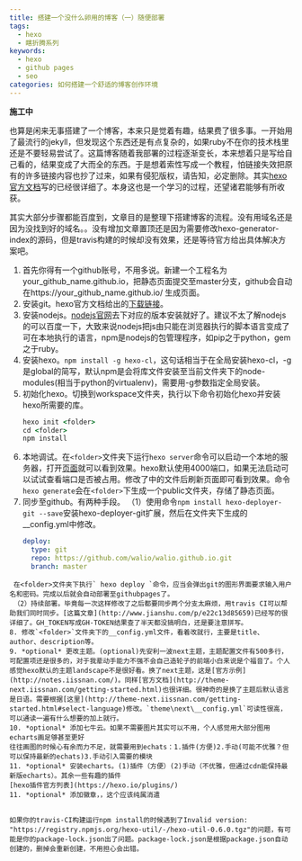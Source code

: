 ```yaml
---
title: 搭建一个没什么卵用的博客（一）随便部署
tags:
  - hexo
  - 瞎折腾系列
keywords:
  - hexo
  - github pages
  - seo
categories: 如何搭建一个舒适的博客创作环境
---
```


**施工中**
<!-- more -->
也算是闲来无事搭建了一个博客，本来只是觉着有趣，结果费了很多事。一开始用了最流行的jekyll，但发现这个东西还是有点复杂的，如果ruby不在你的技术栈里还是不要轻易尝试了。这篇博客随着我部署的过程逐渐变长，本来想着只是写给自己看的，结果变成了大而全的东西。于是想着索性写成一个教程，怕链接失效把原有的许多链接内容也抄了过来，如果有侵犯版权，请告知，必定删除。其实[hexo官方文档](https://hexo.io/zh-cn/docs/)写的已经很详细了。本身这也是一个学习的过程，还望诸君能够有所收获。

其实大部分步骤都能百度到，文章目的是整理下搭建博客的流程。没有用域名还是因为没找到好的域名。。没有增加文章置顶还是因为需要修改hexo-generator-index的源码，但是travis构建的时候却没有效果，还是等待官方给出具体解决方案吧。
1. 首先你得有一个github账号，不用多说。新建一个工程名为your_github_name.github.io，把静态页面提交至master分支，github会自动在https://your_github_name.github.io/ 生成页面。
2. 安装git。hexo官方文档给出的[下载链接](https://git-scm.com/downloads)。
3. 安装nodejs。[nodejs官网](https://nodejs.org/)去下对应的版本安装就好了。建议不太了解nodejs的可以百度一下，大致来说nodejs把js由只能在浏览器执行的脚本语言变成了可在本地执行的语言，npm是nodejs的包管理程序，如pip之于python，gem之于ruby。
4. 安装hexo。` npm install -g hexo-cl `，这句话相当于在全局安装hexo-cl，-g是global的简写，默认npm是会将库文件安装至当前文件夹下的node-modules(相当于python的virtualenv)，需要用-g参数指定全局安装。
5. 初始化hexo。切换到workspace文件夹，执行以下命令初始化hexo并安装hexo所需要的库。
   ```cmd
   hexo init <folder>
   cd <folder>
   npm install
   ```
6. 本地调试。在`<folder>`文件夹下运行` hexo server `命令可以启动一个本地的服务器，打开[页面](http://localhost:4000/)就可以看到效果。hexo默认使用4000端口，如果无法启动可以试试查看端口是否被占用。修改了<folder>中的文件后刷新页面即可看到效果。命令` hexo generate `会在`<folder>`下生成一个public文件夹，存储了静态页面。
7. 同步至github。有两种手段。
   （1）使用命令` npm install hexo-deployer-git --save `安装hexo-deployer-git扩展，然后在<folder>文件夹下生成的__config.yml中修改。
   ```yaml
   deploy:
     type: git
     repo: https://github.com/walio/walio.github.io.git
     branch: master
  ```
   在<folder>文件夹下执行` hexo deploy `命令，应当会弹出git的图形界面要求输入用户名和密码。完成以后就会自动部署至githubpages了。
   （2）持续部署。毕竟每一次这样修改了之后都要同步两个分支太麻烦，用travis CI可以帮助我们同时同步。[这篇文章](http://www.jianshu.com/p/e22c13d85659)已经写的很详细了。GH_TOKEN写成GH-TOKEN结果查了半天都没搞明白，还是要注意拼写。
8. 修改`<folder>`文件夹下的__config.yml文件，看着改就行，主要是title、author、description等。
9. *optional* 更改主题。(optional)先安利一波next主题，主题配置文件有500多行，可配置项还是很多的，对于我辈动手能力不强不会自己造轮子的前端小白来说是个福音了。个人感觉hexo默认的主题landscape不是很好看。换了next主题，这是[官方示例](http://notes.iissnan.com/)。同样[官方文档](http://theme-next.iissnan.com/getting-started.html)也很详细。很神奇的是换了主题后默认语言是日语。需要根据[这里](http://theme-next.iissnan.com/getting-started.html#select-language)修改。`theme\next\__config.yml`可读性很高，可以通读一遍有什么想要的加上就行。
10. *optional* 添加七牛云。如果不需要图片其实可以不用，个人感觉用大部分图用echarts画足够甚至更好
往往画图的时候心有余而力不足，就需要用到echats：1.插件(方便)2.手动(可能不优雅？但可以保持最新的echats)3.手动引入需要的模块
11. *optional* 安装echarts。(1)插件（方便）(2)手动（不优雅，但通过cdn能保持最新版echarts）。其余一些有趣的插件
[hexo插件官方列表](https://hexo.io/plugins/)
11. *optional* 添加徽章，，这个应该纯属消遣


如果你的travis-CI构建运行npm install的时候遇到了Invalid version: "https://registry.npmjs.org/hexo-util/-/hexo-util-0.6.0.tgz"的问题，有可能是你的package-lock.json出了问题。package-lock.json是根据package.json自动创建的，删掉会重新创建，不用担心会出错。
